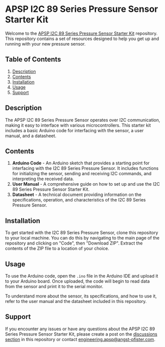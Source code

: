 # APSP I2C 89 Series Pressure Sensor Starter Kit

Welcome to the [APSP I2C 89 Series Pressure Sensor Starter Kit](https://sensorsandpower.angst-pfister.com/de/produkte/drucksensoren-kraftsensoren/produkt/starter-kit-89-series/) repository. This repository contains a set of resources designed to help you get up and running with your new pressure sensor. 

## Table of Contents
1. [Description](#description)
2. [Contents](#contents)
3. [Installation](#installation)
4. [Usage](#usage)
5. [Support](#support)

## Description
The APSP I2C 89 Series Pressure Sensor operates over I2C communication, making it easy to interface with various microcontrollers. This starter kit includes a basic Arduino code for interfacing with the sensor, a user manual, and a datasheet.

## Contents
1. **Arduino Code** - An Arduino sketch that provides a starting point for interfacing with the I2C 89 Series Pressure Sensor. It includes functions for initializing the sensor, sending and receiving I2C commands, and interpreting the received data.
2. **User Manual** - A comprehensive guide on how to set up and use the I2C 89 Series Pressure Sensor Starter Kit.
3. **Datasheet** - A technical document providing information on the specifications, operation, and characteristics of the I2C 89 Series Pressure Sensor.

## Installation
To get started with the I2C 89 Series Pressure Sensor, clone this repository to your local machine. You can do this by navigating to the main page of the repository and clicking on "Code", then "Download ZIP". Extract the contents of the ZIP file to a location of your choice.

## Usage
To use the Arduino code, open the `.ino` file in the Arduino IDE and upload it to your Arduino board. Once uploaded, the code will begin to read data from the sensor and print it to the serial monitor.

To understand more about the sensor, its specifications, and how to use it, refer to the user manual and the datasheet included in this repository.

## Support
If you encounter any issues or have any questions about the APSP I2C 89 Series Pressure Sensor Starter Kit, please create a post on the [discussions section](https://github.com/APSP-AG/89_starterkit_documentation/discussions) in this repository or contact engineering.apsp@angst-pfister.com.



